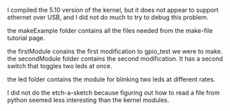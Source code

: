 I compiled the 5.10 version of the kernel, but it does not appear to support ethernet over USB, and I did not do much to try to debug this problem.

the makeExample folder contains all the files needed from the make-file tutorial page.

the firstModule conains the first modification to gpio_test we were to make.
the secondModule folder contains the second modification. It has a second switch that toggles two leds at once.

the led folder contains the module for blinking two leds at different rates.

I did not do the etch-a-sketch because figuring out how to read a file from python seemed less interesting than the kernel modules. 